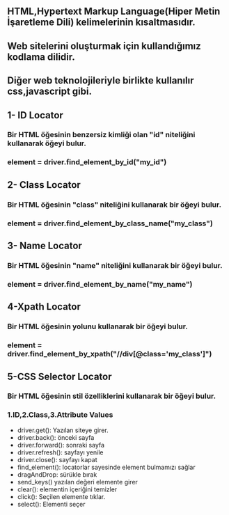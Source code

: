

## HTML,Hypertext Markup Language(Hiper Metin İşaretleme Dili) kelimelerinin kısaltmasıdır.
## Web sitelerini oluşturmak için kullandığımız kodlama dilidir.
## Diğer web teknolojileriyle birlikte kullanılır css,javascript gibi.



## 1- ID Locator
### Bir HTML öğesinin benzersiz kimliği olan "id" niteliğini kullanarak öğeyi bulur.
### element = driver.find_element_by_id("my_id")

## 2- Class Locator 
### Bir HTML öğesinin "class" niteliğini kullanarak bir öğeyi bulur.
### element = driver.find_element_by_class_name("my_class")

## 3- Name Locator
### Bir HTML öğesinin "name" niteliğini kullanarak bir öğeyi bulur.
### element = driver.find_element_by_name("my_name")

## 4-Xpath Locator 
### Bir HTML öğesinin yolunu kullanarak bir öğeyi bulur.
### element = driver.find_element_by_xpath("//div[@class='my_class']")

## 5-CSS Selector Locator 
### Bir HTML öğesinin stil özelliklerini kullanarak bir öğeyi bulur.
### 1.ID,2.Class,3.Attribute Values


* driver.get(): Yazılan siteye girer.
* driver.back(): önceki sayfa
* driver.forward(): sonraki sayfa
* driver.refresh(): sayfayı yenile
* driver.close(): sayfayı kapat
* find_element(): locatorlar sayesinde element bulmamızı sağlar
* dragAndDrop: sürükle bırak
* send_keys() yazılan değeri elemente girer
* clear(): elementin içeriğini temizler
* click(): Seçilen elemente tıklar.
* select(): Elementi seçer
